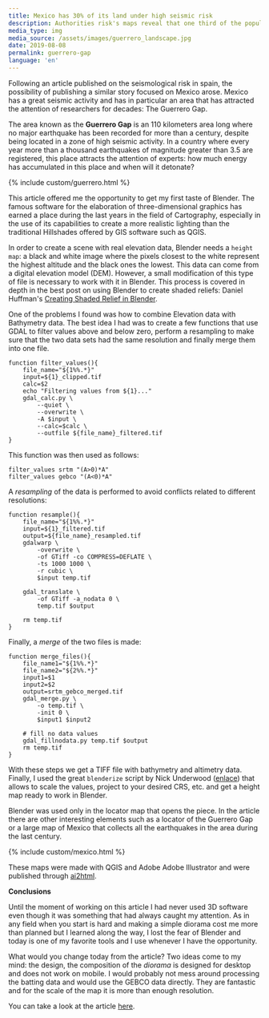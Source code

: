```yaml
---
title: Mexico has 30% of its land under high seismic risk
description: Authorities risk's maps reveal that one third of the population is exposed to high or very high levels of seismic hazard. Researchers analyze the risks to prevent the probable damage of a major earthquake in the country.
media_type: img
media_source: /assets/images/guerrero_landscape.jpg
date: 2019-08-08
permalink: guerrero-gap
language: 'en'
---
```


Following an article published on the seismological risk in spain, the possibility of publishing a similar story focused on Mexico arose. Mexico has a great seismic activity and has in particular an area that has attracted the attention of researchers for decades: The Guerrero Gap.

The area known as the **Guerrero Gap** is an 110 kilometers area long where no major earthquake has been recorded for more than a century, despite being located in a zone of high seismic activity. In a country where every year more than a thousand earthquakes of magnitude greater than 3.5 are registered, this place attracts the attention of experts: how much energy has accumulated in this place and when will it detonate?

{% include custom/guerrero.html %}

This article offered me the opportunity to get my first taste of Blender. The famous software for the elaboration of three-dimensional graphics has earned a place during the last years in the field of Cartography, especially in the use of its capabilities to create a more realistic lighting than the traditional Hillshades offered by GIS software such as QGIS.

In order to create a scene with real elevation data, Blender needs a `height map`: a black and white image where the pixels closest to the white represent the highest altitude and the black ones the lowest. This data can come from a digital elevation model (DEM). However, a small modification of this type of file is necessary to work with it in Blender. This process is covered in depth in the best post on using Blender to create shaded reliefs:  Daniel Huffman's [Creating Shaded Relief in Blender](https://somethingaboutmaps.wordpress.com/2017/11/16/creating-shaded-relief-in-blender/).


One of the problems I found was how to combine Elevation data with Bathymetry data. The best idea I had was to create a few functions that use GDAL to filter values above and below zero, perform a resampling to make sure that the two data sets had the same resolution and finally merge them into one file.

```shell
function filter_values(){
    file_name="${1%%.*}"
    input=${1}_clipped.tif
    calc=$2
    echo "Filtering values from ${1}..."
    gdal_calc.py \
        --quiet \
        --overwrite \
        -A $input \
        --calc=$calc \
        --outfile ${file_name}_filtered.tif
}
```

This function was then used as follows:
```shell
filter_values srtm "(A>0)*A"
filter_values gebco "(A<0)*A"
```

A _resampling_ of the data is performed to avoid conflicts related to different resolutions:

```shell
function resample(){
    file_name="${1%%.*}"
    input=${1}_filtered.tif
    output=${file_name}_resampled.tif
    gdalwarp \
        -overwrite \
        -of GTiff -co COMPRESS=DEFLATE \
        -ts 1000 1000 \
        -r cubic \
        $input temp.tif

    gdal_translate \
        -of GTiff -a_nodata 0 \
        temp.tif $output

    rm temp.tif
}
```
Finally, a _merge_ of the two files is made:

```shell
function merge_files(){
    file_name1="${1%%.*}"
    file_name2="${2%%.*}"
    input1=$1
    input2=$2
    output=srtm_gebco_merged.tif
    gdal_merge.py \
        -o temp.tif \
        -init 0 \
        $input1 $input2

    # fill no data values
    gdal_fillnodata.py temp.tif $output
    rm temp.tif
}
```
With these steps we get a TIFF file with bathymetry and altimetry data. Finally, I used the great `blenderize` script by Nick Underwood ([enlace](https://github.com/nunderwood6/blender_prep)) that allows to scale the values, project to your desired CRS, etc. and get a height map ready to work in Blender.

Blender was used only in the locator map that opens the piece. In the article there are other interesting elements such as a locator of the Guerrero Gap or a large map of Mexico that collects all the earthquakes in the area during the last century.

{% include custom/mexico.html %}

These maps were made with QGIS and Adobe Adobe Illustrator and were published through [ai2html](http://ai2html.org/).

**Conclusions**

Until the moment of working on this article I had never used 3D software even though it was something that had always caught my attention. As in any field when you start is hard and making a simple diorama cost me more than planned but I learned along the way, I lost the fear of Blender and today is one of my favorite tools and I use whenever I have the opportunity.

What would you change today from the article? Two ideas come to my mind: the design, the composition of the _diorama_ is designed for desktop and does not work on mobile. I would probably not mess around processing the batting data and would use the GEBCO data directly. They are fantastic and for the scale of the map it is more than enough resolution.

You can take a look at the article [here](https://elpais.com/mexico/2021-04-18/en-la-busqueda-del-proximo-gran-terremoto-en-la-brecha-sismica-de-guerrero.html).
